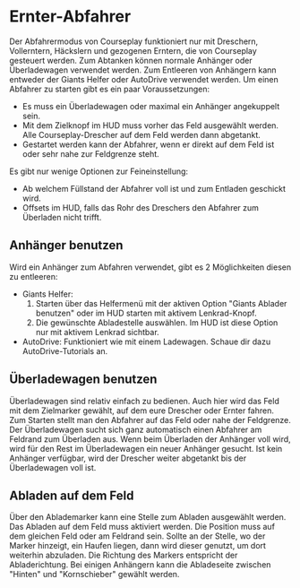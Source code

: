 # Ernter-Abfahrer


Der Abfahrermodus von Courseplay funktioniert nur mit Dreschern, Vollerntern, Häckslern und gezogenen Erntern, die von Courseplay gesteuert werden.
Zum Abtanken können normale Anhänger oder Überladewagen verwendet werden.
Zum Entleeren von Anhängern kann entweder der Giants Helfer oder AutoDrive verwendet werden.
Um einen Abfahrer zu starten gibt es ein paar Voraussetzungen:
- Es muss ein Überladewagen oder maximal ein Anhänger angekuppelt sein.
- Mit dem Zielknopf im HUD muss vorher das Feld ausgewählt werden. Alle Courseplay-Drescher auf dem Feld werden dann abgetankt.
- Gestartet werden kann der Abfahrer, wenn er direkt auf dem Feld ist oder sehr nahe zur Feldgrenze steht.

Es gibt nur wenige Optionen zur Feineinstellung:
- Ab welchem Füllstand der Abfahrer voll ist und zum Entladen geschickt wird.
- Offsets im HUD, falls das Rohr des Dreschers den Abfahrer zum Überladen nicht trifft.



## Anhänger benutzen


Wird ein Anhänger zum Abfahren verwendet, gibt es 2 Möglichkeiten diesen zu entleeren:
- Giants Helfer:
  1) Starten über das Helfermenü mit der aktiven Option "Giants Ablader benutzen" oder im HUD starten mit aktivem Lenkrad-Knopf.
  2) Die gewünschte Abladestelle auswählen. Im HUD ist diese Option nur mit aktivem Lenkrad sichtbar.
- AutoDrive: Funktioniert wie mit einem Ladewagen. Schaue dir dazu AutoDrive-Tutorials an.


## Überladewagen benutzen


Überladewagen sind relativ einfach zu bedienen.
Auch hier wird das Feld mit dem Zielmarker gewählt, auf dem eure Drescher oder Ernter fahren.
Zum Starten stellt man den Abfahrer auf das Feld oder nahe der Feldgrenze.
Der Überladewagen sucht sich ganz automatisch einen Abfahrer am Feldrand zum Überladen aus.
Wenn beim Überladen der Anhänger voll wird, wird für den Rest im Überladewagen ein neuer Anhänger gesucht.
Ist kein Anhänger verfügbar, wird der Drescher weiter abgetankt bis der Überladewagen voll ist.


## Abladen auf dem Feld


Über den Ablademarker kann eine Stelle zum Abladen ausgewählt werden.
Das Abladen auf dem Feld muss aktiviert werden.
Die Position muss auf dem gleichen Feld oder am Feldrand sein.
Sollte an der Stelle, wo der Marker hinzeigt, ein Haufen liegen,
dann wird dieser genutzt, um dort weiterhin abzuladen.
Die Richtung des Markers entspricht der Abladerichtung.
Bei einigen Anhängern kann die Abladeseite zwischen "Hinten" und "Kornschieber" gewählt werden.


